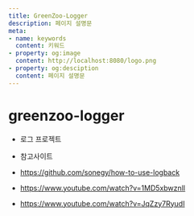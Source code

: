 ```yaml
---
title: GreenZoo-Logger
description: 페이지 설명문
meta:
- name: keywords
  content: 키워드
- property: og:image
  content: http://localhost:8080/logo.png
- property: og:desciption
  content: 페이지 설명문
---
```


# greenzoo-logger
* 로그 프로젝트

* 참고사이트
* https://github.com/sonegy/how-to-use-logback
* https://www.youtube.com/watch?v=1MD5xbwznlI
* https://www.youtube.com/watch?v=JqZzy7RyudI
